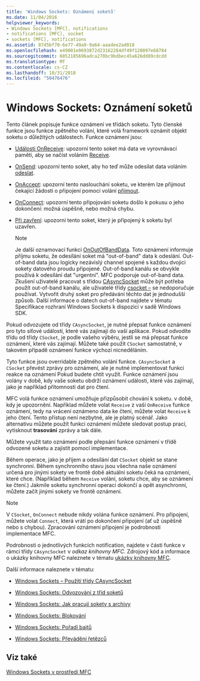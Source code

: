 ```yaml
---
title: 'Windows Sockets: Oznámení soketů'
ms.date: 11/04/2016
helpviewer_keywords:
- Windows Sockets [MFC], notifications
- notifications [MFC], socket
- sockets [MFC], notifications
ms.assetid: 87d5bf70-6e77-49a9-9a64-aaadee2ad018
ms.openlocfilehash: e49001e9693872d23162284df49f128097e68784
ms.sourcegitcommit: 6052185696adca270bc9bdbec45a626dd89cdcdd
ms.translationtype: MT
ms.contentlocale: cs-CZ
ms.lasthandoff: 10/31/2018
ms.locfileid: "50476476"
---
```

# <a name="windows-sockets-socket-notifications"></a>Windows Sockets: Oznámení soketů

Tento článek popisuje funkce oznámení ve třídách soketu. Tyto členské funkce jsou funkce zpětného volání, které volá framework oznámit objekt soketu o důležitých událostech. Funkce oznámení jsou:

- [Události OnReceive](../mfc/reference/casyncsocket-class.md#onreceive): upozorní tento soket má data ve vyrovnávací paměti, aby se načíst voláním [Receive](../mfc/reference/casyncsocket-class.md#receive).

- [OnSend](../mfc/reference/casyncsocket-class.md#onsend): upozorní tento soket, aby ho teď může odesílat data voláním [odeslat](../mfc/reference/casyncsocket-class.md#send).

- [OnAccept](../mfc/reference/casyncsocket-class.md#onaccept): upozorní tento naslouchání soketu, ve kterém lze přijmout čekající žádosti o připojení pomocí volání [přijmout](../mfc/reference/casyncsocket-class.md#accept).

- [OnConnect](../mfc/reference/casyncsocket-class.md#onconnect): upozorní tento připojování soketu došlo k pokusu o jeho dokončení: možná úspěšně, nebo možná chybu.

- [Při zavření](../mfc/reference/casyncsocket-class.md#onclose): upozorní tento soket, který je připojený k soketu byl uzavřen.

    > [!NOTE]
    >  Je další oznamovací funkci [OnOutOfBandData](../mfc/reference/casyncsocket-class.md#onoutofbanddata). Toto oznámení informuje příjmu soketu, že odesílání soket má "out-of-band" data k odeslání. Out-of-band data jsou logicky nezávislý channel spojené s každou dvojici sokety datového proudu připojené. Out-of-band kanálu se obvykle používá k odesílání dat "urgentní". MFC podporuje out-of-band data. Zkušení uživatelé pracovat s třídou [CAsyncSocket](../mfc/reference/casyncsocket-class.md) může být potřeba použít out-of-band kanálu, ale uživatelé třídy [csocket –](../mfc/reference/csocket-class.md) se nedoporučuje používat. Vytvořit druhý soket pro předávání těchto dat je jednodušší způsob. Další informace o datech out-of-band najdete v tématu Specifikace rozhraní Windows Sockets k dispozici v sadě Windows SDK.

Pokud odvozujete od třídy `CAsyncSocket`, je nutné přepsat funkce oznámení pro tyto síťové událostí, které vás zajímají do vaší aplikace. Pokud odvodíte třídu od třídy `CSocket`, je podle vašeho výběru, jestli se má přepsat funkce oznámení, které vás zajímají. Můžete také použít `CSocket` samostatně, v takovém případě oznámení funkce výchozí nicneděláním.

Tyto funkce jsou overridable zpětného volání funkce. `CAsyncSocket` a `CSocket` převést zprávy pro oznámení, ale je nutné implementovat funkci reakce na oznámení Pokud budete chtít využít. Funkce oznámení jsou volány v době, kdy vaše soketu obdrží oznámení události, které vás zajímají, jako je například přítomnosti dat pro čtení.

MFC volá funkce oznámení umožňuje přizpůsobit chování k soketu. v době, kdy je upozornění. Například můžete volat `Receive` z vaší `OnReceive` funkce oznámení, tedy na vrácení oznámeno data ke čtení, můžete volat `Receive` k jeho čtení. Tento přístup není nezbytné, ale je platný scénář. Jako alternativu můžete použít funkci oznámení můžete sledovat postup prací, vytisknout **trasování** zprávy a tak dále.

Můžete využít tato oznámení podle přepsání funkce oznámení v třídě odvozené soketu a zajistit pomocí implementace.

Během operace, jako je příjem a odesílání dat `CSocket` objekt se stane synchronní. Během synchronního stavu jsou všechna naše oznámení určená pro jinými sokety ve frontě době aktuální soketu čeká na oznámení, které chce. (Například během `Receive` volání, soketu chce, aby se oznámení ke čtení.) Jakmile soketu synchronní operaci dokončí a opět asynchronní, můžete začít jinými sokety ve frontě oznámení.

> [!NOTE]
>  V `CSocket`, `OnConnect` nebude nikdy volána funkce oznámení. Pro připojení, můžete volat `Connect`, která vrátí po dokončení připojení (ať už úspěšně nebo s chybou). Zpracování oznámení připojení je podrobnosti implementace MFC.

Podrobnosti o jednotlivých funkcích notification, najdete v části funkce v rámci třídy `CAsyncSocket` v *odkaz knihovny MFC*. Zdrojový kód a informace o ukázky knihovny MFC naleznete v tématu [ukázky knihovny MFC](../visual-cpp-samples.md).

Další informace naleznete v tématu:

- [Windows Sockets – Použití třídy CAsyncSocket](../mfc/windows-sockets-using-class-casyncsocket.md)

- [Windows Sockets: Odvozování z tříd soketů](../mfc/windows-sockets-deriving-from-socket-classes.md)

- [Windows Sockets: Jak pracují sokety s archivy](../mfc/windows-sockets-how-sockets-with-archives-work.md)

- [Windows Sockets: Blokování](../mfc/windows-sockets-blocking.md)

- [Windows Sockets: Pořadí bajtů](../mfc/windows-sockets-byte-ordering.md)

- [Windows Sockets: Převádění řetězců](../mfc/windows-sockets-converting-strings.md)

## <a name="see-also"></a>Viz také

[Windows Sockets v prostředí MFC](../mfc/windows-sockets-in-mfc.md)

